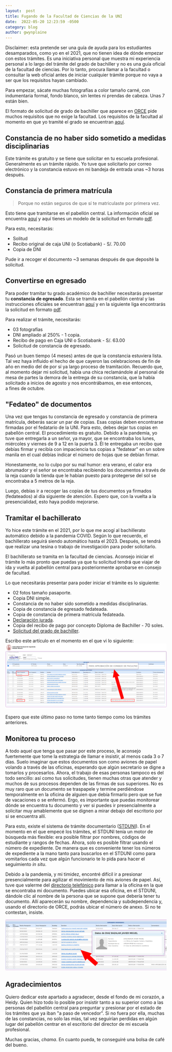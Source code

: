```yaml
---
layout:  post
title: Fugando de la Facultad de Ciencias de la UNI
date:  2022-05-20 12:23:59 -0500
category: blog
author: gwynplaine
---
```


Disclaimer: esta pretende ser una guía de ayuda para los estudiantes desamparados, como yo en el 2021, que no tienen 
idea de dónde empezar con estos trámites. Es una iniciativa personal que muestra mi experiencia personal a lo largo del trámite 
del grado de bachiller y no es una guía oficial de la facultad de ciencias. 
Por lo tanto, procura llamar a la facultad o consultar la web oficial antes de iniciar cualquier trámite porque no vaya a ser que los requisitos hayan cambiado.

Para empezar, sácate muchas fotografías a color tamaño carné, con indumentaria formal, fondo blanco, sin lentes ni prendas de cabeza. Unas 7 están bien.

El formato de solicitud de grado de bachiller que aparece en [ORCE](https://www.orce.uni.edu.pe/pdf/solicitud-grado-de-bachiller.pdf) 
pide muchos requisitos que no exige la facultad. Los requisitos de la facultad al momento en que yo tramité el grado se 
encuentran [aquí](https://web.archive.org/web/20220520235724/https://fc.uni.edu.pe/wp-content/uploads/2022/02/BachillerRequisitos.doc).

## Constancia de no haber sido sometido a medidas disciplinarias
Este trámite es gratuito y se tiene que solicitar en tu escuela profesional. Generalmente es un trámite rápido. Yo tuve que solicitarlo por 
correo electrónico y la constancia estuvo en mi bandeja de entrada unas \~3 horas después.

## Constancia de primera matrícula
> Porque no están seguros de que sí te matriculaste por primera vez.

Esto tiene que tramitarse en el pabellón central. La información oficial se encuentra 
[aquí](https://www.orce.uni.edu.pe/constancia-primera-matricula.php) y aquí tienes un modelo de la solicitud 
en formato [pdf](https://www.orce.uni.edu.pe/pdf/solicitud-constancia-primera-matricula.pdf).

Para esto, necesitarás:

+ Solitud
+ Recibo original de caja UNI (o Scotiabank) - S/. 70.00
+ Copia de DNI

Pude ir a recoger el documento \~3 semanas después de que deposité la solicitud.


## Convertirse en egresado
Para poder tramitar tu grado académico de bachiller necesitarás presentar tu **constancia de egresado**. Esta se tramita en el pabellón central 
y las instrucciones oficiales se encuentran [aquí](https://www.orce.uni.edu.pe/constancia_egresado.php) y en la siguiente liga encontrarás 
la solicitud en formato [pdf](https://www.orce.uni.edu.pe/pdf/solicitud-constancia-de-egresado.pdf).

Para realizar el trámite, necesitarás:

+ 03 fotografías
+ DNI ampliado al 250% - 1 copia.
+ Recibo de pago en Caja UNI o Scotiabank - S/. 63.00
+ Solicitud de constancia de egresado.

Pasó un buen tiempo (4 meses) antes de que la constancia estuviera lista. Tal vez haya influido el hecho de que cayeron las celebraciones de 
fin de año en medio del de por sí ya largo proceso de tramitación. Recuerdo que, al momento dejar mi solicitud, había una chica reclamándole al personal de 
mesa de partes la demora de la entrega de su constancia, que la había solicitado a inicios de agosto y nos encontrábamos, en ese entonces,  
a fines de octubre.


## "Fedateo" de documentos
Una vez que tengas tu constancia de egresado y constancia de primera matrícula, deberás sacar un par de copias. Esas copias deben encontrarse 
firmadas por el fedatario de la UNI. Para esto, debes dejar tus copias en pabellón central. El procedimiento es gratuito. Debido a la pandemia, 
yo tuve que entregarla a un señor, ya mayor, que se encontraba los lunes, miércoles y viernes de 9 a 12 en la puerta 3. Él te entregaba un 
recibo que debías firmar y recibía con impaciencia tus copias a "fedatear" en un sobre manila en el cual debías indicar el número de hojas que 
se debían firmar.

Honestamente, no lo culpo por su mal humor: era verano, el calor era abrumador y el señor se encontraba recibiendo los documentos a través de 
la reja cuando la tienda que le habían puesto para protegerse del sol se encontraba a 5 metros de la reja.

Luego, debías ir a recoger las copias de tus documentos ya firmados (fedateados) al día siguiente de atención. Espero que, con la vuelta a la 
presencialidad, esto haya podido mejorarse.


## Tramitar el bachillerato
Yo hice este trámite en el 2021, por lo que me acogí al bachillerato automático debido a la pandemia COVID. Según lo que recuerdo, 
el bachillerato seguirá siendo automático hasta el 2023. Después, se tendrá que realizar una tesina o trabajo de investigación 
para poder solicitarlo. 

El bachillerato se tramita en la facultad de ciencias. Aconsejo iniciar el trámite lo más pronto que puedas ya que tu solicitud tendrá 
que viajar de ida y vuelta al pabellón central para posteriormente aprobarse en consejo de facultad.

Lo que necesitarás presentar para poder iniciar el trámite es lo siguiente:

+ 02 fotos tamaño pasaporte.
+ Copia DNI simple.
+ Constancia de no haber sido sometido a medidas disciplinarias.
+ Copia de constancia de egresado fedateada.
+ Copia de constancia de primera matrícula fedateada.
+ [Declaración jurada](https://web.archive.org/web/20220520235723/https://fc.uni.edu.pe/wp-content/uploads/2022/02/DeclaracionJuradaBachiller.doc).
+ Copia del recibo de pago por concepto Diploma de Bachiller - 70 soles.
+ [Solicitud del grado de bachiller](https://web.archive.org/web/20220520235720/https://fc.uni.edu.pe/wp-content/uploads/2022/02/SolicitudGradoBachiller.doc).

Escribo este artículo en el momento en el que vi lo siguiente:
![PARA APROBACIÓN EN CONSEJO DE FACULTAD](/assets/img/ffc/modalum.png)

Espero que este último paso no tome tanto tiempo como los trámites anteriores.

## Monitorea tu proceso
A todo aquel que tenga que pasar por este proceso, le aconsejo fuertemente que tome la estrategia de llamar e insistir, al menos cada 3 o 7 días. Suelo imaginar que estos 
documentos son como aviones de papel volando a través de las oficinas, esperando que algún secretario se digne a tomarlos y procesarlos. Ahora, el 
trabajo de esas personas tampoco es del todo sencillo: así como tus solicitudes, tienen muchas otras que atender y muchos de sus procesos dependen 
de las firmas de sus superiores. No es muy raro que un documento se traspapele y termine perdiéndose temporalmente en la oficina de alguien que 
debía firmarlo pero que se fue de vacaciones o se enfermó. Ergo, es importante que puedas monitorear dónde se encuentra tu documento y ver si 
puedes ir presencialmente a solicitar muy amablemente que se dignen a mirar debajo del escritorio por si se encuentra allí.

Para esto, existe el sistema de trámite documentario ([STDUNI](http://stduni.uni.edu.pe/modalum/)). En el momento en el que empecé los trámites, 
el STDUNI tenía un motor de búsqueda más flexible: era posible filtrar por nombres, códigos de estudiante y rangos de fechas. Ahora, solo es 
posible filtrar usando el número de expediente. De manera que es conveniente tener los números de expediente a la mano tanto para buscarlos en 
el STDUNI como para vomitarlos cada vez que algún funcionario te lo pida para hacer el seguimiento _in situ_.

Debido a la pandemia, y mi timidez, encontré difícil ir a presionar presencialmente para agilizar el movimiento de mis aviones de papel. Así, tuve 
que valerme del [directorio telefónico](https://www.directorio.uni.edu.pe/) para llamar a la oficina en la que se encontraba mi documento. Puedes 
ubicar esa oficina, en el STDUNI, dándole clic al nombre de la persona que se supone que debería tener tu documento. Allí aparecerán su nombre, dependencia y 
subdependencia y, usando el directorio de ORCE, podrás ubicar el número de anexo. Si no te contestan, insiste.

![Información del "lenteja"](/assets/img/ffc/seguimiento-javier.png)

## Agradecimientos
Quiero dedicar este apartado a agradecer, desde el fondo de mi corazón, a Heidy. Quien hizo todo lo posible por insistir tanto a su superior como 
a las personas del pabellón central para preguntar y presionar por el estado de los trámites que ya iban "a paso de vencedor". Si no fuera por ella, 
muchas de las constancias, no solo las mías, tal vez seguirían perdidas en algún lugar del pabellón centrar en el escritorio del director de mi escuela 
profesional.

Muchas gracias, _chama_. En cuanto pueda, te conseguiré una bolsa de café del bueno.